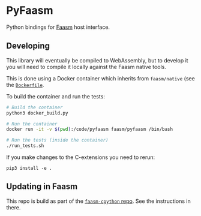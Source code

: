 # PyFaasm

Python bindings for [Faasm](https://github.com/lsds/Faasm) host interface.

## Developing

This library will eventually be compiled to WebAssembly, but to develop it you
will need to compile it locally against the Faasm native tools. 

This is done using a Docker container which inherits from `faasm/native` (see
the [`Dockerfile`](Dockerfile).

To build the container and run the tests:

```bash
# Build the container
python3 docker_build.py

# Run the container
docker run -it -v $(pwd):/code/pyfaasm faasm/pyfaasm /bin/bash

# Run the tests (inside the container)
./run_tests.sh
```

If you make changes to the C-extensions you need to rerun:

```
pip3 install -e .
```

## Updating in Faasm

This repo is build as part of the 
[`faasm-cpython` repo](https://github.com/faasm/faasm-cpython). See the
instructions in there.
